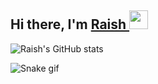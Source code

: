 ## Hi there, I'm <a href="https://www.instagram.com/raishmanandhar/" target="_blank">Raish </a><img src="https://raw.githubusercontent.com/MartinHeinz/MartinHeinz/master/wave.gif" width="30px">

![Raish's GitHub stats](https://github-readme-stats.vercel.app/api?username=raish7&hide=issues&theme=radical&show_icons=true)



![Snake gif](https://github.com/raish7/raishmanandhar/blob/main/output/github-contribution-grid-snake.gif)
